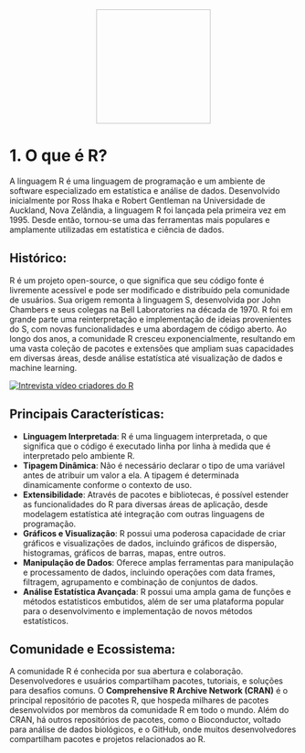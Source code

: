 <center>
<img src"https://www.r-project.org/Rlogo.png" width="200" height="200"> 
</center>

# 1. O que é R?

A linguagem R é uma linguagem de programação e um ambiente de software especializado em estatística e análise de dados. Desenvolvido inicialmente por Ross Ihaka e Robert Gentleman na Universidade de Auckland, Nova Zelândia, a linguagem R foi lançada pela primeira vez em 1995. Desde então, tornou-se uma das ferramentas mais populares e amplamente utilizadas em estatística e ciência de dados.

## Histórico:

R é um projeto open-source, o que significa que seu código fonte é livremente acessível e pode ser modificado e distribuído pela comunidade de usuários.
Sua origem remonta à linguagem S, desenvolvida por John Chambers e seus colegas na Bell Laboratories na década de 1970. R foi em grande parte uma reinterpretação e implementação de ideias provenientes do S, com novas funcionalidades e uma abordagem de código aberto.
Ao longo dos anos, a comunidade R cresceu exponencialmente, resultando em uma vasta coleção de pacotes e extensões que ampliam suas capacidades em diversas áreas, desde análise estatística até visualização de dados e machine learning.

[![Intrevista vídeo criadores do R](https://www.youtube.com/watch?v=jk9S3RTAl38/0.jpg)](https://www.youtube.com/watch?v=jk9S3RTAl38)


## Principais Características:

- **Linguagem Interpretada**: R é uma linguagem interpretada, o que significa que o código é executado linha por linha à medida que é interpretado pelo ambiente R.
- **Tipagem Dinâmica**: Não é necessário declarar o tipo de uma variável antes de atribuir um valor a ela. A tipagem é determinada dinamicamente conforme o contexto de uso.
- **Extensibilidade**: Através de pacotes e bibliotecas, é possível estender as funcionalidades do R para diversas áreas de aplicação, desde modelagem estatística até integração com outras linguagens de programação.
- **Gráficos e Visualização**: R possui uma poderosa capacidade de criar gráficos e visualizações de dados, incluindo gráficos de dispersão, histogramas, gráficos de barras, mapas, entre outros.
- **Manipulação de Dados**: Oferece amplas ferramentas para manipulação e processamento de dados, incluindo operações com data frames, filtragem, agrupamento e combinação de conjuntos de dados.
- **Análise Estatística Avançada**: R possui uma ampla gama de funções e métodos estatísticos embutidos, além de ser uma plataforma popular para o desenvolvimento e implementação de novos métodos estatísticos.

## Comunidade e Ecossistema:

A comunidade R é conhecida por sua abertura e colaboração. Desenvolvedores e usuários compartilham pacotes, tutoriais, e soluções para desafios comuns.
O **Comprehensive R Archive Network (CRAN)** é o principal repositório de pacotes R, que hospeda milhares de pacotes desenvolvidos por membros da comunidade R em todo o mundo.
Além do CRAN, há outros repositórios de pacotes, como o Bioconductor, voltado para análise de dados biológicos, e o GitHub, onde muitos desenvolvedores compartilham pacotes e projetos relacionados ao R.